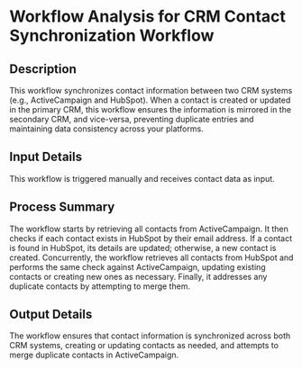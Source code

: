 # Workflow Analysis for CRM Contact Synchronization Workflow

## Description
This workflow synchronizes contact information between two CRM systems (e.g., ActiveCampaign and HubSpot). When a contact is created or updated in the primary CRM, this workflow ensures the information is mirrored in the secondary CRM, and vice-versa, preventing duplicate entries and maintaining data consistency across your platforms.

## Input Details
This workflow is triggered manually and receives contact data as input.

## Process Summary
The workflow starts by retrieving all contacts from ActiveCampaign. It then checks if each contact exists in HubSpot by their email address. If a contact is found in HubSpot, its details are updated; otherwise, a new contact is created. Concurrently, the workflow retrieves all contacts from HubSpot and performs the same check against ActiveCampaign, updating existing contacts or creating new ones as necessary. Finally, it addresses any duplicate contacts by attempting to merge them.

## Output Details
The workflow ensures that contact information is synchronized across both CRM systems, creating or updating contacts as needed, and attempts to merge duplicate contacts in ActiveCampaign.

